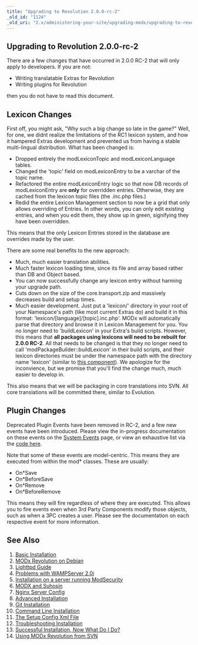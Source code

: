 ```yaml
---
title: "Upgrading to Revolution 2.0.0-rc-2"
_old_id: "1124"
_old_uri: "2.x/administering-your-site/upgrading-modx/upgrading-to-revolution-2.0.0-rc-2"
---
```


Upgrading to Revolution 2.0.0-rc-2
----------------------------------

There are a few changes that have occurred in 2.0.0 RC-2 that will only apply to developers. If you are not:

- Writing translatable Extras for Revolution
- Writing plugins for Revolution

then you do not have to read this document.

Lexicon Changes
---------------

First off, you might ask, "Why such a big change so late in the game?" Well, for one, we didnt realize the limitations of the RC1 lexicon system, and how it hampered Extras development and prevented us from having a stable multi-lingual distribution. What has been changed is:

- Dropped entirely the modLexiconTopic and modLexiconLanguage tables.
- Changed the 'topic' field on modLexiconEntry to be a varchar of the topic name.
- Refactored the entire modLexiconEntry logic so that now DB records of modLexiconEntry are **only** for overridden entries. Otherwise, they are cached from the lexicon topic files (the .inc.php files.)
- Redid the entire Lexicon Management section to now be a grid that only allows overriding of Entries. In other words, you can only edit existing entries, and when you edit them, they show up in green, signifying they have been overridden.

This means that the only Lexicon Entries stored in the database are overrides made by the user.

There are some real benefits to the new approach:

- Much, much easier translation abilities.
- Much faster lexicon loading time, since its file and array based rather than DB and Object based.
- You can now successfully change any lexicon entry without harming your upgrade path.
- Cuts down on the size of the core.transport.zip and massively decreases build and setup times.
- Much easier development. Just put a 'lexicon/' directory in your root of your Namespace's path (like most current Extras do) and build it in this format: 'lexicon/\[language\]/\[topic\].inc.php'. MODx will automatically parse that directory and browse it in Lexicon Management for you. You no longer need to 'buildLexicon' in your Extra's build scripts. However, this means that **all packages using lexicons will need to be rebuilt for 2.0.0 RC-2**. All that needs to be changed is that they no longer need to call 'modPackageBuilder::buildLexicon' in their build scripts, and their lexicon directories must be under the namespace path with the directory name 'lexicon' (similar to [this component](http://svn.modxcms.com/svn/modx-components/doodles/trunk/)). We apologize for the inconvience, but we promise that you'll find the change much, much easier to develop in.

This also means that we will be packaging in core translations into SVN. All core translations will be committed there, similar to Evolution.

Plugin Changes
--------------

Deprecated Plugin Events have been removed in RC-2, and a few new events have been introduced. Please view the in-progress documentation on these events on the [System Events](/revolution/2.x/developing-in-modx/basic-development/plugins/system-events "System Events") page, or view an exhaustive list via the [code here](http://svn.modxcms.com/svn/tattoo/tattoo/branches/2.0/_build/data/transport.core.events.php).

Note that some of these events are model-centric. This means they are executed from within the mod\* classes. These are usually:

- On\*Save
- On\*BeforeSave
- On\*Remove
- On\*BeforeRemove

This means they will fire regardless of where they are executed. This allows you to fire events even when 3rd Party Components modify those objects, such as when a 3PC creates a user. Please see the documentation on each respective event for more information.

See Also
--------

1. [Basic Installation](/revolution/2.x/getting-started/installation/basic-installation)
  1. [MODx Revolution on Debian](/revolution/2.x/getting-started/installation/basic-installation/modx-revolution-on-debian)
  2. [Lighttpd Guide](/revolution/2.x/getting-started/installation/basic-installation/lighttpd-guide)
  3. [Problems with WAMPServer 2.0i](/revolution/2.x/getting-started/installation/basic-installation/problems-with-wampserver-2.0i)
  4. [Installation on a server running ModSecurity](/revolution/2.x/getting-started/installation/basic-installation/installation-on-a-server-running-modsecurity)
  5. [MODX and Suhosin](/revolution/2.x/getting-started/installation/basic-installation/modx-and-suhosin)
  6. [Nginx Server Config](/revolution/2.x/getting-started/installation/basic-installation/nginx-server-config)
2. [Advanced Installation](/revolution/2.x/getting-started/installation/advanced-installation)
3. [Git Installation](/revolution/2.x/getting-started/installation/git-installation)
4. [Command Line Installation](/revolution/2.x/getting-started/installation/command-line-installation)
  1. [The Setup Config Xml File](/revolution/2.x/getting-started/installation/command-line-installation/the-setup-config-xml-file)
5. [Troubleshooting Installation](/revolution/2.x/getting-started/installation/troubleshooting-installation)
6. [Successful Installation, Now What Do I Do?](/revolution/2.x/getting-started/installation/successful-installation,-now-what-do-i-do)
7. [Using MODx Revolution from SVN](/revolution/2.x/getting-started/installation/using-modx-revolution-from-svn)